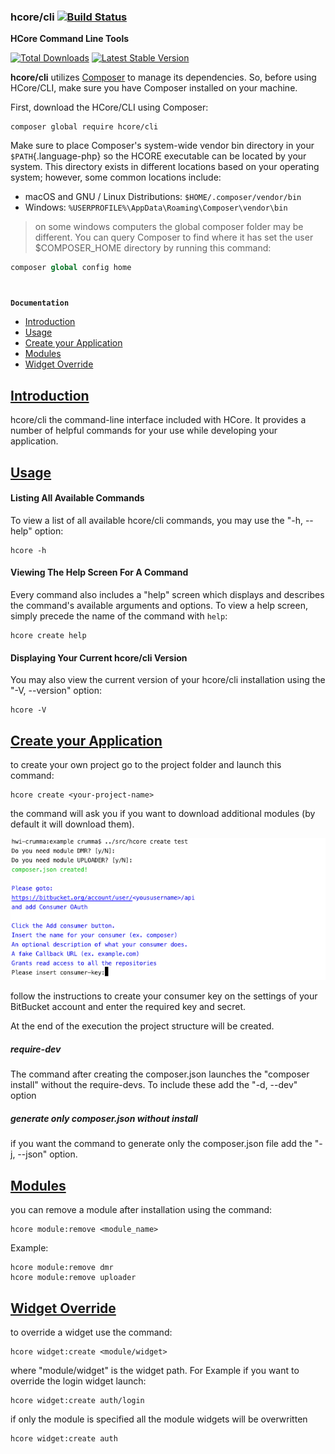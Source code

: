 ### hcore/cli   [![Build Status](https://travis-ci.org/CarmineRummaHwi/hcore-cli.svg?branch=master)](https://travis-ci.org/CarmineRummaHwi/hcore-cli)
**HCore Command Line Tools**
                 
[![Total Downloads](https://img.shields.io/packagist/dt/hcore/cli.svg)](https://packagist.org/packages/hcore/cli)
[![Latest Stable Version](https://img.shields.io/packagist/v/hcore/cli.svg)](https://packagist.org/packages/hcore/cli)

**hcore/cli** utilizes [Composer](https://getcomposer.org) to manage its
dependencies. So, before using HCore/CLI, make sure you have Composer
installed on your machine.

First, download the HCore/CLI using Composer:

``` {.language-php}
composer global require hcore/cli
```

Make sure to place Composer's system-wide vendor bin directory in your
`$PATH`{.language-php} so the HCORE executable can be located by your
system. This directory exists in different locations based on your
operating system; however, some common locations include:

-   macOS and GNU / Linux Distributions:
    `$HOME/.composer/vendor/bin`
-   Windows:
    `%USERPROFILE%\AppData\Roaming\Composer\vendor\bin`

> on some windows computers the global composer folder may be different.
You can query Composer to find where it has set the user $COMPOSER_HOME directory
by running this command:
```php
composer global config home 
```

#
**`Documentation`**

*   [Introduction](#introduction)
*   [Usage](#usage)
*   [Create your Application](#createyourapp)
*   [Modules](#modules)
*   [Widget Override](#widgetoverride)

## [Introduction](#introduction)

hcore/cli the command-line interface included with HCore. It provides a number of helpful commands for your use while developing your application.

## [Usage](#usage)

#### Listing All Available Commands

To view a list of all available hcore/cli commands, you may use the "-h, --help" option:

    hcore -h

#### Viewing The Help Screen For A Command

Every command also includes a "help" screen which displays and describes the command's available arguments and options. To view a help screen, simply precede the name of the command with `help`:

    hcore create help

#### Displaying Your Current hcore/cli Version

You may also view the current version of your hcore/cli installation using the "-V, --version" option:

    hcore -V

## [Create your Application](#createyourapp)

to create your own project 
go to the project folder and launch this command:

    hcore create <your-project-name>

the command will ask you if you want to download additional modules (by default it will download them).

![alt text](resources/bitbucket-oauth.png "BitBucket OAuth")

follow the instructions to create your consumer key on the settings of your BitBucket account and enter the required key and secret.

At the end of the execution the project structure will be created.

##### require-dev
The command after creating the composer.json launches the "composer install" without the require-devs.
To include these add the "-d, --dev" option

##### generate only composer.json without install
if you want the command to generate only the composer.json file
add the "-j, --json" option.



## [Modules](#modules)

you can remove a module after installation using the command:

    hcore module:remove <module_name>

Example:
    
    hcore module:remove dmr
    hcore module:remove uploader
    

## [Widget Override](#widgetoverride)

to override a widget use the command:

    hcore widget:create <module/widget>

where "module/widget" is the widget path.
For Example if you want to override the login widget launch:
    
    hcore widget:create auth/login

if only the module is specified all the module widgets will be overwritten
    
    hcore widget:create auth
